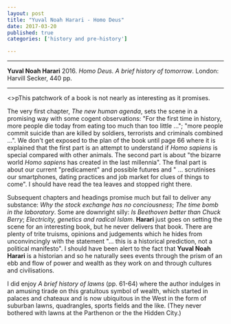 ```yaml
---
layout: post
title: "Yuval Noah Harari - Homo Deus"
date: 2017-03-20
published: true
categories: ['history and pre-history']

---
```



***
<b>Yuval Noah Harari</b> 2016. _Homo Deus. A brief history of tomorrow_. London: Harvill Secker, 440 pp.

***

<>pThis patchwork of a book is not nearly as interesting as it promises.  

The very first chapter, _The new human agenda_, sets the scene in a promising way with some cogent observations: "For the first time in history, more people die today from eating too much than too little ..."; "more people commit suicide than are killed by soldiers, terrorists and criminals combined ...".  We don't get exposed to the plan of the book until page 66 where it is explained that the first part is an attempt to understand if _Homo sapiens_ is special compared with other animals.  The second part is about "the bizarre world _Homo sapiens_ has created in the last millennia".  The final part is about our current "predicament" and possible futures and " ... scrutinises our smartphones, dating practices and job market for clues of things to come".  I should have read the tea leaves and stopped right there. 

Subsequent chapters and headings promise much but fail to deliver any substance: _Why the stock exchange has no conciousness_; _The time bomb in the laboratory_.  Some are downright silly: _Is Beethoven better than Chuck Berry_; _Electricity, genetics and radical Islam_.  **Harari** just goes on setting the scene for an interesting book, but he never delivers that book.  There are plenty of trite truisms, opinions and judgements which he hides from unconvincingly with the statement "... this is a historical prediction, not a political manifesto".  I should have been alert to the fact that **Yuval Noah Harari** is a historian  and so he naturally sees events through the prism of an ebb and flow of power and wealth as they work on and through cultures and civilisations.

I did enjoy _A brief history of lawns_ (pp. 61-64) where the author indulges in an amusing tirade on this gratuitous symbol of wealth, which started in palaces and chateaux and is now ubiquitous in the West in the form of suburban lawns, quadrangles, sports fields and the like.  (They never bothered with lawns at the Parthenon or the the Hidden City.)
    

